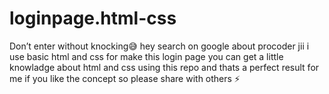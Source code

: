 # loginpage.html-css
Don’t enter without knocking😅 hey  search on google about procoder jii 
i use basic html and css
for make this login page
you can get a little knowladge about html and css using this repo and thats a perfect result for me 
if you like the concept so please share with others ⚡️
